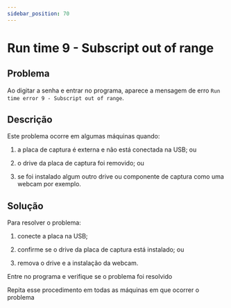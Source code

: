 ```yaml
---
sidebar_position: 70
---
```


# Run time 9 - Subscript out of range

## Problema

Ao digitar a senha e entrar no programa, aparece a mensagem de erro
`Run time error 9 - Subscript out of range`.

## Descrição

Este problema ocorre em algumas máquinas quando:

1. a placa de captura é externa e não está conectada na USB; ou

2. o drive da placa de captura foi removido; ou

3. se foi instalado algum outro drive ou componente de captura como
uma webcam por exemplo.

## Solução

Para resolver o problema:

1. conecte a placa na USB;

2. confirme se o drive da placa de captura está instalado; ou

3. remova o drive e a instalação da webcam.

Entre no programa e verifique se o problema foi resolvido

Repita esse procedimento em todas as máquinas em que ocorrer o
problema